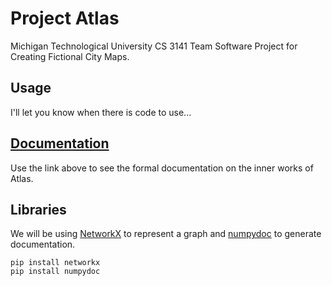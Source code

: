 # Project Atlas
Michigan Technological University CS 3141 Team Software Project for Creating Fictional City Maps.

## Usage
I'll let you know when there is code to use...

## [Documentation](https://classdb.it.mtu.edu/~mjschwen/docs/atlas/index.html)
Use the link above to see the formal documentation on the inner works of Atlas. 

## Libraries
We will be using [NetworkX](https://networkx.org/) to represent a graph and [numpydoc](https://numpydoc.readthedocs.io/en/latest/index.html) to generate documentation.
```
pip install networkx
pip install numpydoc
```
